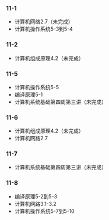 ### 11-1
* 计算机网络2.7（未完成）
* 计算机操作系统5-3到5-4
### 11-2
* 计算机组成原理4.2（未完成）
### 11-5
* 计算机操作系统5-5
* 编译原理5-1
* 计算机系统基础第四周第三讲（未完成）
### 11-6
* 计算机组成原理4.2（未完成）
* 计算机网路2.7
### 11-7
* 计算机系统基础第四周第三讲（未完成）
### 11-8
* 编译原理5-2到5-3
* 计算机网路3.1-3.2
* 计算机操作系统5-7到5-10